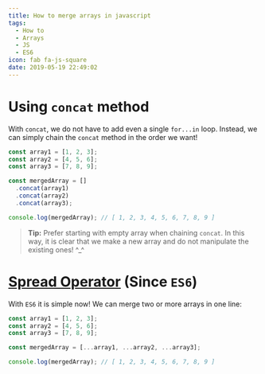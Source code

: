 ```yaml
---
title: How to merge arrays in javascript
tags:
  - How to
  - Arrays
  - JS
  - ES6
icon: fab fa-js-square
date: 2019-05-19 22:49:02
---
```



# Using `concat` method

With `concat`, we do not have to add even a single `for...in` loop. Instead, we can simply chain the `concat` method in the order we want!

```javascript
const array1 = [1, 2, 3];
const array2 = [4, 5, 6];
const array3 = [7, 8, 9];

const mergedArray = []
  .concat(array1)
  .concat(array2)
  .concat(array3);

console.log(mergedArray); // [ 1, 2, 3, 4, 5, 6, 7, 8, 9 ]
```

> **Tip:** Prefer starting with empty array when chaining `concat`. In this way, it is clear that we make a new array and do not manipulate the existing ones! ^\_^

# [Spread Operator][1] (Since `ES6`)

With `ES6` it is simple now! We can merge two or more arrays in one line:

```javascript
const array1 = [1, 2, 3];
const array2 = [4, 5, 6];
const array3 = [7, 8, 9];

const mergedArray = [...array1, ...array2, ...array3];

console.log(mergedArray); // [ 1, 2, 3, 4, 5, 6, 7, 8, 9 ]
```

[1]: //developer.mozilla.org/en-US/docs/Web/JavaScript/Reference/Operators/Spread_syntax
